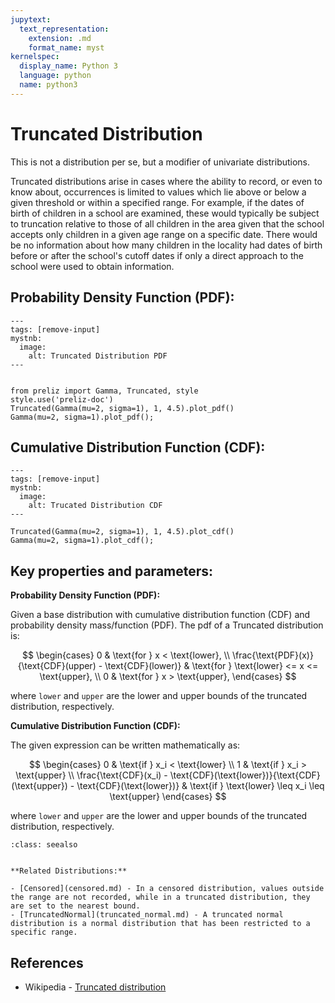 ```yaml
---
jupytext:
  text_representation:
    extension: .md
    format_name: myst
kernelspec:
  display_name: Python 3
  language: python
  name: python3
---
```

# Truncated Distribution

This is not a distribution per se, but a modifier of univariate distributions. 

Truncated distributions arise in cases where the ability to record, or even to know about, occurrences is limited to values which lie above or below a given threshold or within a specified range. For example, if the dates of birth of children in a school are examined, these would typically be subject to truncation relative to those of all children in the area given that the school accepts only children in a given age range on a specific date. There would be no information about how many children in the locality had dates of birth before or after the school's cutoff dates if only a direct approach to the school were used to obtain information. 

## Probability Density Function (PDF):

```{code-cell}
---
tags: [remove-input]
mystnb:
  image:
    alt: Truncated Distribution PDF
---


from preliz import Gamma, Truncated, style
style.use('preliz-doc')
Truncated(Gamma(mu=2, sigma=1), 1, 4.5).plot_pdf()
Gamma(mu=2, sigma=1).plot_pdf();
```

## Cumulative Distribution Function (CDF):

```{code-cell}
---
tags: [remove-input]
mystnb:
  image:
    alt: Trucated Distribution CDF
---

Truncated(Gamma(mu=2, sigma=1), 1, 4.5).plot_cdf()
Gamma(mu=2, sigma=1).plot_cdf();
```


## Key properties and parameters:


**Probability Density Function (PDF):**

Given a base distribution with cumulative distribution function (CDF) and probability density mass/function (PDF). The pdf of a Truncated distribution is:

$$
\begin{cases}
    0 & \text{for } x < \text{lower}, \\
    \frac{\text{PDF}(x)}{\text{CDF}(upper) - \text{CDF}(lower)}
    & \text{for } \text{lower} <= x <= \text{upper}, \\
    0 & \text{for } x > \text{upper},
\end{cases}
$$

where `lower` and `upper` are the lower and upper bounds of the truncated distribution, respectively.

**Cumulative Distribution Function (CDF):**

The given expression can be written mathematically as:


$$
\begin{cases} 
0 & \text{if } x_i < \text{lower} \\
1 & \text{if } x_i > \text{upper} \\
\frac{\text{CDF}(x_i) - \text{CDF}(\text{lower})}{\text{CDF}(\text{upper}) - \text{CDF}(\text{lower})} & \text{if } \text{lower} \leq x_i \leq \text{upper}
\end{cases}
$$

where `lower` and `upper` are the lower and upper bounds of the truncated distribution, respectively.


```{seealso}
:class: seealso


**Related Distributions:**

- [Censored](censored.md) - In a censored distribution, values outside the range are not recorded, while in a truncated distribution, they are set to the nearest bound.
- [TruncatedNormal](truncated_normal.md) - A truncated normal distribution is a normal distribution that has been restricted to a specific range.

```

## References

- Wikipedia - [Truncated distribution](https://en.wikipedia.org/wiki/Truncated_distribution)
